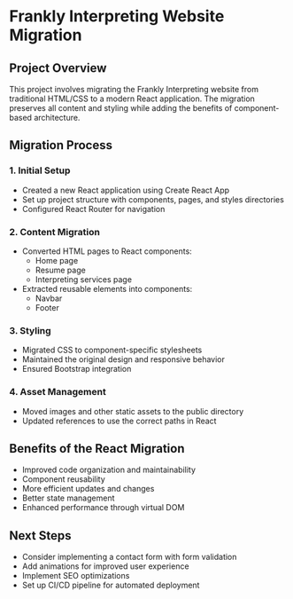 # Frankly Interpreting Website Migration

## Project Overview
This project involves migrating the Frankly Interpreting website from traditional HTML/CSS to a modern React application. The migration preserves all content and styling while adding the benefits of component-based architecture.

## Migration Process

### 1. Initial Setup
- Created a new React application using Create React App
- Set up project structure with components, pages, and styles directories
- Configured React Router for navigation

### 2. Content Migration
- Converted HTML pages to React components:
  - Home page
  - Resume page
  - Interpreting services page
- Extracted reusable elements into components:
  - Navbar
  - Footer

### 3. Styling
- Migrated CSS to component-specific stylesheets
- Maintained the original design and responsive behavior
- Ensured Bootstrap integration

### 4. Asset Management
- Moved images and other static assets to the public directory
- Updated references to use the correct paths in React

## Benefits of the React Migration
- Improved code organization and maintainability
- Component reusability
- More efficient updates and changes
- Better state management
- Enhanced performance through virtual DOM

## Next Steps
- Consider implementing a contact form with form validation
- Add animations for improved user experience
- Implement SEO optimizations
- Set up CI/CD pipeline for automated deployment

